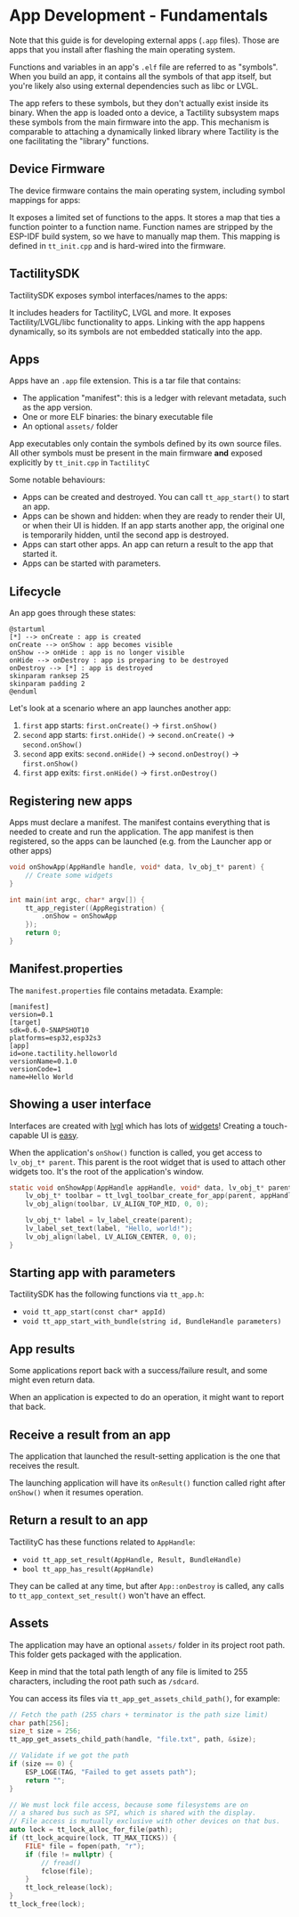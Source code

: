 # App Development - Fundamentals

Note that this guide is for developing external apps (`.app` files). Those are apps that you install after flashing the main operating system.

Functions and variables in an app's `.elf` file are referred to as "symbols". When you build an app, it contains all the symbols
of that app itself, but you're likely also using external dependencies such as libc or LVGL.

The app refers to these symbols, but they don't actually exist inside its binary. When the app is loaded onto a device, a Tactility subsystem maps these symbols from the main firmware into the app. This mechanism is comparable to attaching a dynamically linked library where Tactility is the one facilitating the "library" functions.

## Device Firmware

The device firmware contains the main operating system, including symbol mappings for apps:

It exposes a limited set of functions to the apps. It stores a map that ties a function pointer to a function name. Function names are stripped by the ESP-IDF build system, so we have to manually map them. This mapping is defined in `tt_init.cpp` and is hard-wired into the firmware.

## TactilitySDK

TactilitySDK exposes symbol interfaces/names to the apps:

It includes headers for TactilityC, LVGL and more. It exposes Tactility/LVGL/libc functionality to apps. Linking with the app happens dynamically, so its symbols are not embedded statically into the app.

## Apps

Apps have an `.app` file extension. This is a tar file that contains:
- The application "manifest": this is a ledger with relevant metadata, such as the app version.
- One or more ELF binaries: the binary executable file
- An optional `assets/` folder

App executables only contain the symbols defined by its own source files. All other symbols must be present in the main firmware **and** exposed explicitly by `tt_init.cpp` in `TactilityC`

Some notable behaviours:
- Apps can be created and destroyed. You can call `tt_app_start()` to start an app.
- Apps can be shown and hidden: when they are ready to render their UI, or when their UI is hidden. If an app starts another app, the original one is temporarily hidden, until the second app is destroyed.
- Apps can start other apps. An app can return a result to the app that started it.
- Apps can be started with parameters.

## Lifecycle

An app goes through these states:

```plantuml
@startuml
[*] --> onCreate : app is created
onCreate --> onShow : app becomes visible
onShow --> onHide : app is no longer visible
onHide --> onDestroy : app is preparing to be destroyed
onDestroy --> [*] : app is destroyed
skinparam ranksep 25
skinparam padding 2
@enduml
```

Let's look at a scenario where an app launches another app:

1. `first` app starts: `first.onCreate()` -> `first.onShow()`
2. `second` app starts: `first.onHide()` -> `second.onCreate()` -> `second.onShow()`
3. `second` app exits: `second.onHide()` -> `second.onDestroy()` -> `first.onShow()`
4. `first` app exits: `first.onHide()` -> `first.onDestroy()`

## Registering new apps

Apps must declare a manifest. The manifest contains everything that is needed to create and run the application.
The app manifest is then registered, so the apps can be launched (e.g. from the Launcher app or other apps)

```c
void onShowApp(AppHandle handle, void* data, lv_obj_t* parent) {
    // Create some widgets
}

int main(int argc, char* argv[]) {
    tt_app_register((AppRegistration) {
        .onShow = onShowApp
    });
    return 0;
}
```

## Manifest.properties

The `manifest.properties` file contains metadata. Example:

```properties
[manifest]
version=0.1
[target]
sdk=0.6.0-SNAPSHOT10
platforms=esp32,esp32s3
[app]
id=one.tactility.helloworld
versionName=0.1.0
versionCode=1
name=Hello World
```

## Showing a user interface

Interfaces are created with [lvgl](https://github.com/lvgl/lvgl) which has lots of [widgets](https://docs.lvgl.io/9.3/widgets/index.html)!
Creating a touch-capable UI is [easy](https://docs.lvgl.io/9.3/get-started/quick-overview.html).

When the application's `onShow()` function is called, you get access to `lv_obj_t* parent`.
This parent is the root widget that is used to attach other widgets too.
It's the root of the application's window.

```c
static void onShowApp(AppHandle appHandle, void* data, lv_obj_t* parent) {
    lv_obj_t* toolbar = tt_lvgl_toolbar_create_for_app(parent, appHandle);
    lv_obj_align(toolbar, LV_ALIGN_TOP_MID, 0, 0);

    lv_obj_t* label = lv_label_create(parent);
    lv_label_set_text(label, "Hello, world!");
    lv_obj_align(label, LV_ALIGN_CENTER, 0, 0);
}
```

## Starting app with parameters

TactilitySDK has the following functions via `tt_app.h`:
- `void tt_app_start(const char* appId)`
- `void tt_app_start_with_bundle(string id, BundleHandle parameters)`

## App results

Some applications report back with a success/failure result, and some might even return data.

When an application is expected to do an operation, it might want to report that back.

## Receive a result from an app

The application that launched the result-setting application is the one that receives the result.

The launching application will have its `onResult()` function called right after `onShow()` when it resumes operation.

## Return a result to an app

TactilityC has these functions related to `AppHandle`:
- `void tt_app_set_result(AppHandle, Result, BundleHandle)`
- `bool tt_app_has_result(AppHandle)`

They can be called at any time, but after `App::onDestroy` is called, any calls to `tt_app_context_set_result()` won't have an effect.

## Assets

The application may have an optional `assets/` folder in its project root path.
This folder gets packaged with the application.

Keep in mind that the total path length of any file is limited to 255 characters, including the root path such as `/sdcard`.

You can access its files via `tt_app_get_assets_child_path()`, for example:

```c
// Fetch the path (255 chars + terminator is the path size limit)
char path[256];
size_t size = 256;
tt_app_get_assets_child_path(handle, "file.txt", path, &size);

// Validate if we got the path
if (size == 0) {
    ESP_LOGE(TAG, "Failed to get assets path");
    return "";
}

// We must lock file access, because some filesystems are on
// a shared bus such as SPI, which is shared with the display.
// File access is mutually exclusive with other devices on that bus.
auto lock = tt_lock_alloc_for_file(path);
if (tt_lock_acquire(lock, TT_MAX_TICKS)) {
    FILE* file = fopen(path, "r");
    if (file != nullptr) {
        // fread()
        fclose(file);
    }
    tt_lock_release(lock);
}
tt_lock_free(lock);
```

